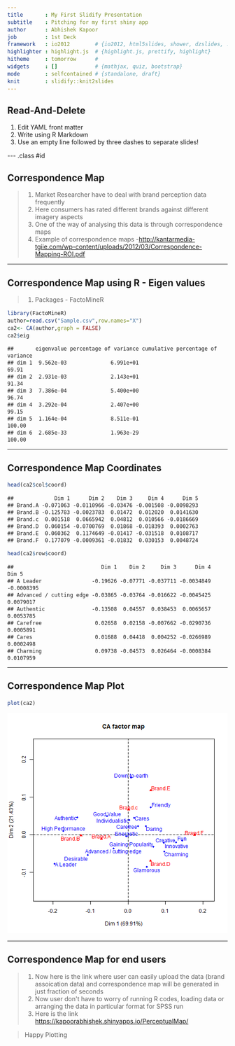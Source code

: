 ```yaml
---
title       : My First Slidify Presentation
subtitle    : Pitching for my first shiny app
author      : Abhishek Kapoor
job         : 1st Deck
framework   : io2012        # {io2012, html5slides, shower, dzslides, ...}
highlighter : highlight.js  # {highlight.js, prettify, highlight}
hitheme     : tomorrow      # 
widgets     : []            # {mathjax, quiz, bootstrap}
mode        : selfcontained # {standalone, draft}
knit        : slidify::knit2slides
---
```


## Read-And-Delete

1. Edit YAML front matter
2. Write using R Markdown
3. Use an empty line followed by three dashes to separate slides!

--- .class #id 

## Correspondence Map

> 1. Market Researcher have to deal with brand perception data frequently
> 2. Here consumers has rated different brands against different imagery aspects 
> 3. One of the way of analysing this data is through correspondence maps
> 4. Example of correspondence maps -http://kantarmedia-tgiie.com/wp-content/uploads/2012/03/Correspondence-Mapping-ROI.pdf

---

## Correspondence Map using R - Eigen values

> 1. Packages - FactoMineR


```r
library(FactoMineR)
author=read.csv("Sample.csv",row.names="X")
ca2<- CA(author,graph = FALSE)
ca2$eig
```

```
##       eigenvalue percentage of variance cumulative percentage of variance
## dim 1  9.562e-03              6.991e+01                             69.91
## dim 2  2.931e-03              2.143e+01                             91.34
## dim 3  7.386e-04              5.400e+00                             96.74
## dim 4  3.292e-04              2.407e+00                             99.15
## dim 5  1.164e-04              8.511e-01                            100.00
## dim 6  2.685e-33              1.963e-29                            100.00
```

---

## Correspondence Map Coordinates


```r
head(ca2$col$coord)
```

```
##             Dim 1      Dim 2    Dim 3     Dim 4      Dim 5
## Brand.A -0.071063 -0.0110966 -0.03476 -0.001508 -0.0098293
## Brand.B -0.125783 -0.0023783  0.01472  0.012020  0.0141630
## Brand.c  0.001518  0.0665942  0.04812  0.010566 -0.0186669
## Brand.D  0.060154 -0.0700769  0.01868 -0.018393  0.0002763
## Brand.E  0.060362  0.1174649 -0.01417 -0.031518  0.0108717
## Brand.F  0.177079 -0.0009361 -0.01832  0.030153  0.0048724
```

```r
head(ca2$row$coord)
```

```
##                            Dim 1    Dim 2     Dim 3      Dim 4      Dim 5
## A Leader                -0.19626 -0.07771 -0.037711 -0.0034849 -0.0008395
## Advanced / cutting edge -0.03865 -0.03764 -0.016622 -0.0045425  0.0079017
## Authentic               -0.13508  0.04557  0.038453  0.0065657  0.0053785
## Carefree                 0.02658  0.02158 -0.007662 -0.0290736  0.0005891
## Cares                    0.01688  0.04418  0.004252 -0.0266989  0.0002498
## Charming                 0.09738 -0.04573  0.026464 -0.0008384  0.0107959
```

---

## Correspondence Map Plot


```r
plot(ca2)
```

![plot of chunk unnamed-chunk-3](assets/fig/unnamed-chunk-3.png) 

---

## Correspondence Map for end users

> 1. Now here is the link where user can easily upload the data (brand assoication data) and correspondence map will be generated in just fraction of seconds
> 2. Now user don't have to worry of running R codes, loading data or arranging the data in particular format for SPSS run
> 3. Here is the link https://kapoorabhishek.shinyapps.io/PerceptualMap/


> Happy Plotting

